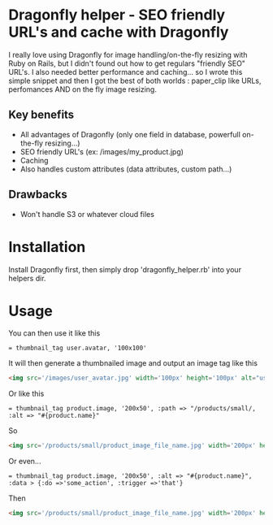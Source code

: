 Dragonfly helper - SEO friendly URL's and cache with Dragonfly
===================================

I really love using Dragonfly for image handling/on-the-fly resizing with Ruby on Rails, but I didn't found out how to get regulars "friendly SEO" URL's.
I also needed better performance and caching... so I wrote this simple snippet and then I got the best of both worlds : paper_clip like URLs, perfomances AND on the fly image resizing.   


## Key benefits

* All advantages of Dragonfly (only one field in database, powerfull on-the-fly resizing...)  
* SEO friendly URL's (ex: /images/my_product.jpg)
* Caching
* Also handles custom attributes (data attributes, custom path...)

## Drawbacks

* Won't handle S3 or whatever cloud files

Installation
===================================

Install Dragonfly first, then simply drop 'dragonfly_helper.rb' into your helpers dir. 

Usage
===================================

You can then use it like this

```haml
= thumbnail_tag user.avatar, '100x100'
```

It will then generate a thumbnailed image and output an image tag like this

```html
<img src='/images/user_avatar.jpg' width='100px' height='100px' alt="user_avatar">
```

Or like this

```haml
= thumbnail_tag product.image, '200x50', :path => "/products/small/, :alt => "#{product.name}"
```

So

```html
<img src='/products/small/product_image_file_name.jpg' width='200px' height='50px' alt="such a nice product name">
```

Or even...

```haml
= thumbnail_tag product.image, '200x50', :alt => "#{product.name}", :data > {:do =>'some_action', :trigger =>'that'}
```

Then

```html
<img src='/products/small/product_image_file_name.jpg' width='200px' height='50px' alt="such a nice product name" data-do='some_action' data-trigger='that'>
```

